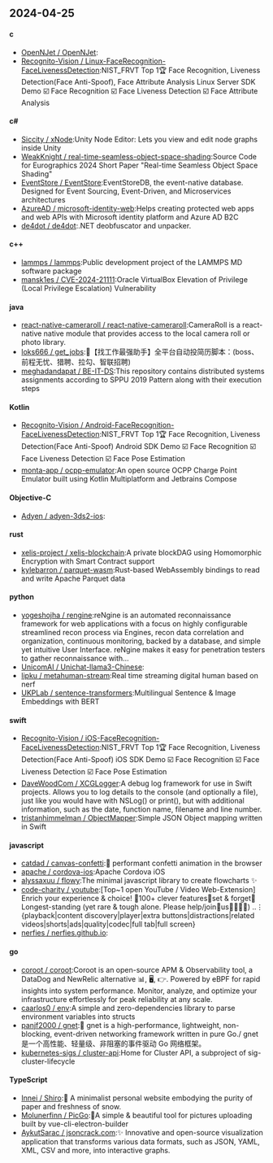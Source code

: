 ## 2024-04-25
#### c
* [OpenNJet / OpenNJet](https://github.com/OpenNJet/OpenNJet):
* [Recognito-Vision / Linux-FaceRecognition-FaceLivenessDetection](https://github.com/Recognito-Vision/Linux-FaceRecognition-FaceLivenessDetection):NIST_FRVT Top 1🏆 Face Recognition, Liveness Detection(Face Anti-Spoof), Face Attribute Analysis Linux Server SDK Demo ☑️ Face Recognition ☑️ Face Liveness Detection ☑️ Face Attribute Analysis
#### c#
* [Siccity / xNode](https://github.com/Siccity/xNode):Unity Node Editor: Lets you view and edit node graphs inside Unity
* [WeakKnight / real-time-seamless-object-space-shading](https://github.com/WeakKnight/real-time-seamless-object-space-shading):Source Code for Eurographics 2024 Short Paper "Real-time Seamless Object Space Shading"
* [EventStore / EventStore](https://github.com/EventStore/EventStore):EventStoreDB, the event-native database. Designed for Event Sourcing, Event-Driven, and Microservices architectures
* [AzureAD / microsoft-identity-web](https://github.com/AzureAD/microsoft-identity-web):Helps creating protected web apps and web APIs with Microsoft identity platform and Azure AD B2C
* [de4dot / de4dot](https://github.com/de4dot/de4dot):.NET deobfuscator and unpacker.
#### c++
* [lammps / lammps](https://github.com/lammps/lammps):Public development project of the LAMMPS MD software package
* [mansk1es / CVE-2024-21111](https://github.com/mansk1es/CVE-2024-21111):Oracle VirtualBox Elevation of Privilege (Local Privilege Escalation) Vulnerability
#### java
* [react-native-cameraroll / react-native-cameraroll](https://github.com/react-native-cameraroll/react-native-cameraroll):CameraRoll is a react-native native module that provides access to the local camera roll or photo library.
* [loks666 / get_jobs](https://github.com/loks666/get_jobs):💼【找工作最强助手】全平台自动投简历脚本：(boss、前程无忧、猎聘、拉勾、智联招聘)
* [meghadandapat / BE-IT-DS](https://github.com/meghadandapat/BE-IT-DS):This repository contains distributed systems assignments according to SPPU 2019 Pattern along with their execution steps
#### Kotlin
* [Recognito-Vision / Android-FaceRecognition-FaceLivenessDetection](https://github.com/Recognito-Vision/Android-FaceRecognition-FaceLivenessDetection):NIST_FRVT Top 1🏆 Face Recognition, Liveness Detection(Face Anti-Spoof) Android SDK Demo ☑️ Face Recognition ☑️ Face Liveness Detection ☑️ Face Pose Estimation
* [monta-app / ocpp-emulator](https://github.com/monta-app/ocpp-emulator):An open source OCPP Charge Point Emulator built using Kotlin Multiplatform and Jetbrains Compose
#### Objective-C
* [Adyen / adyen-3ds2-ios](https://github.com/Adyen/adyen-3ds2-ios):
#### rust
* [xelis-project / xelis-blockchain](https://github.com/xelis-project/xelis-blockchain):A private blockDAG using Homomorphic Encryption with Smart Contract support
* [kylebarron / parquet-wasm](https://github.com/kylebarron/parquet-wasm):Rust-based WebAssembly bindings to read and write Apache Parquet data
#### python
* [yogeshojha / rengine](https://github.com/yogeshojha/rengine):reNgine is an automated reconnaissance framework for web applications with a focus on highly configurable streamlined recon process via Engines, recon data correlation and organization, continuous monitoring, backed by a database, and simple yet intuitive User Interface. reNgine makes it easy for penetration testers to gather reconnaissance with…
* [UnicomAI / Unichat-llama3-Chinese](https://github.com/UnicomAI/Unichat-llama3-Chinese):
* [lipku / metahuman-stream](https://github.com/lipku/metahuman-stream):Real time streaming digital human based on nerf
* [UKPLab / sentence-transformers](https://github.com/UKPLab/sentence-transformers):Multilingual Sentence & Image Embeddings with BERT
#### swift
* [Recognito-Vision / iOS-FaceRecognition-FaceLivenessDetection](https://github.com/Recognito-Vision/iOS-FaceRecognition-FaceLivenessDetection):NIST_FRVT Top 1🏆 Face Recognition, Liveness Detection(Face Anti-Spoof) iOS SDK Demo ☑️ Face Recognition ☑️ Face Liveness Detection ☑️ Face Pose Estimation
* [DaveWoodCom / XCGLogger](https://github.com/DaveWoodCom/XCGLogger):A debug log framework for use in Swift projects. Allows you to log details to the console (and optionally a file), just like you would have with NSLog() or print(), but with additional information, such as the date, function name, filename and line number.
* [tristanhimmelman / ObjectMapper](https://github.com/tristanhimmelman/ObjectMapper):Simple JSON Object mapping written in Swift
#### javascript
* [catdad / canvas-confetti](https://github.com/catdad/canvas-confetti):🎉 performant confetti animation in the browser
* [apache / cordova-ios](https://github.com/apache/cordova-ios):Apache Cordova iOS
* [alyssaxuu / flowy](https://github.com/alyssaxuu/flowy):The minimal javascript library to create flowcharts ✨
* [code-charity / youtube](https://github.com/code-charity/youtube):[Top~1 open YouTube / Video Web-Extension] Enrich your experience & choice! 🧰100+ clever features📌set & forget📌Longest-standing (yet rare & tough alone. Please help/join🧩us👨‍👩‍👧‍👧) ..⋮ {playback|content discovery|player|extra buttons|distractions|related videos|shorts|ads|quality|codec|full tab|full screen}
* [nerfies / nerfies.github.io](https://github.com/nerfies/nerfies.github.io):
#### go
* [coroot / coroot](https://github.com/coroot/coroot):Coroot is an open-source APM & Observability tool, a DataDog and NewRelic alternative 📊, 🖥️, 👉. Powered by eBPF for rapid insights into system performance. Monitor, analyze, and optimize your infrastructure effortlessly for peak reliability at any scale.
* [caarlos0 / env](https://github.com/caarlos0/env):A simple and zero-dependencies library to parse environment variables into structs
* [panjf2000 / gnet](https://github.com/panjf2000/gnet):🚀 gnet is a high-performance, lightweight, non-blocking, event-driven networking framework written in pure Go./ gnet 是一个高性能、轻量级、非阻塞的事件驱动 Go 网络框架。
* [kubernetes-sigs / cluster-api](https://github.com/kubernetes-sigs/cluster-api):Home for Cluster API, a subproject of sig-cluster-lifecycle
#### TypeScript
* [Innei / Shiro](https://github.com/Innei/Shiro):📜 A minimalist personal website embodying the purity of paper and freshness of snow.
* [Molunerfinn / PicGo](https://github.com/Molunerfinn/PicGo):🚀A simple & beautiful tool for pictures uploading built by vue-cli-electron-builder
* [AykutSarac / jsoncrack.com](https://github.com/AykutSarac/jsoncrack.com):✨ Innovative and open-source visualization application that transforms various data formats, such as JSON, YAML, XML, CSV and more, into interactive graphs.
